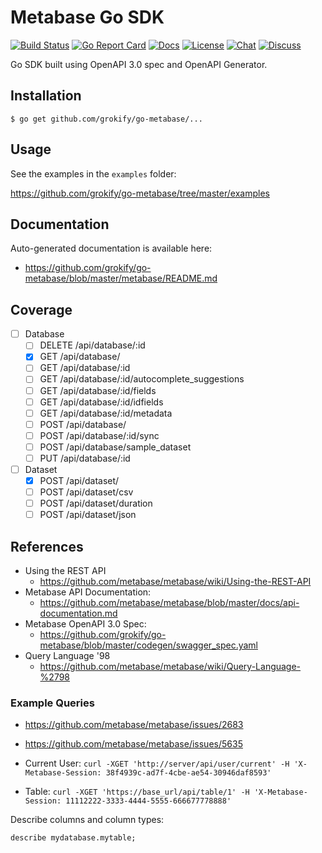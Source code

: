 # Metabase Go SDK


[![Build Status][build-status-svg]][build-status-url]
[![Go Report Card][goreport-svg]][goreport-url]
[![Docs][docs-godoc-svg]][docs-godoc-url]
[![License][license-svg]][license-url]
[![Chat][gitter-svg]][gitter-url]
[![Discuss][forum-svg]][forum-url]

 [build-status-svg]: https://github.com/grokify/go-metabase/workflows/go%20build/badge.svg
 [build-status-url]: https://github.com/grokify/go-metabase/actions
 [goreport-svg]: https://goreportcard.com/badge/github.com/grokify/go-metabase
 [goreport-url]: https://goreportcard.com/report/github.com/grokify/go-metabase
 [docs-godoc-svg]: https://pkg.go.dev/badge/github.com/grokify/go-metabase
 [docs-godoc-url]: https://pkg.go.dev/github.com/grokify/go-metabase
 [license-svg]: https://img.shields.io/badge/license-MIT-blue.svg
 [license-url]: https://github.com/grokify/go-metabase/blob/master/LICENSE
 [gitter-svg]: https://badges.gitter.im/metabase/metabase.svg
 [gitter-url]: https://gitter.im/metabase/metabase?utm_source=badge&utm_medium=badge&utm_campaign=pr-badge&utm_content=badge
 [forum-svg]: https://img.shields.io/badge/post-on%20discourse-red.svg
 [forum-url]: http://discourse.metabase.com/

Go SDK built using OpenAPI 3.0 spec and OpenAPI Generator.

## Installation

```
$ go get github.com/grokify/go-metabase/...
```

## Usage

See the examples in the `examples` folder:

https://github.com/grokify/go-metabase/tree/master/examples

## Documentation

Auto-generated documentation is available here:

* https://github.com/grokify/go-metabase/blob/master/metabase/README.md

## Coverage

- [ ] Database
  - [ ] DELETE /api/database/:id
  - [x] GET /api/database/
  - [ ] GET /api/database/:id
  - [ ] GET /api/database/:id/autocomplete_suggestions
  - [ ] GET /api/database/:id/fields
  - [ ] GET /api/database/:id/idfields
  - [ ] GET /api/database/:id/metadata
  - [ ] POST /api/database/
  - [ ] POST /api/database/:id/sync
  - [ ] POST /api/database/sample_dataset
  - [ ] PUT /api/database/:id

- [ ] Dataset
  - [x] POST /api/dataset/
  - [ ] POST /api/dataset/csv
  - [ ] POST /api/dataset/duration
  - [ ] POST /api/dataset/json

## References

* Using the REST API
  * https://github.com/metabase/metabase/wiki/Using-the-REST-API
* Metabase API Documentation:
  * https://github.com/metabase/metabase/blob/master/docs/api-documentation.md
* Metabase OpenAPI 3.0 Spec:
  * https://github.com/grokify/go-metabase/blob/master/codegen/swagger_spec.yaml
* Query Language '98
  * https://github.com/metabase/metabase/wiki/Query-Language-%2798

### Example Queries

* https://github.com/metabase/metabase/issues/2683
* https://github.com/metabase/metabase/issues/5635

* Current User: `curl -XGET 'http://server/api/user/current' -H 'X-Metabase-Session: 38f4939c-ad7f-4cbe-ae54-30946daf8593'`
* Table: `curl -XGET 'https://base_url/api/table/1' -H 'X-Metabase-Session: 11112222-3333-4444-5555-666677778888'`

Describe columns and column types:

`describe mydatabase.mytable;`
